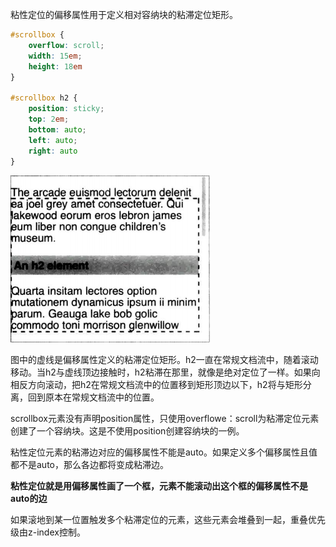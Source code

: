 粘性定位的偏移属性用于定义相对容纳块的粘滞定位矩形。

```CSS
#scrollbox {
    overflow: scroll;
    width: 15em;
    height: 18em
}

#scrollbox h2 {
    position: sticky;
    top: 2em;
    bottom: auto;
    left: auto;
    right: auto
}
```

![](粘滞定位矩形.png)

图中的虚线是偏移属性定义的粘滞定位矩形。h2一直在常规文档流中，随着滚动移动。当h2与虚线顶边接触时，h2粘滞在那里，就像是绝对定位了一样。如果向相反方向滚动，把h2在常规文档流中的位置移到矩形顶边以下，h2将与矩形分离，回到原本在常规文档流中的位置。

scrollbox元素没有声明position属性，只使用overflowe：scroll为粘滞定位元素创建了一个容纳块。这是不使用position创建容纳块的一例。

粘性定位元素的粘滞边对应的偏移属性不能是auto。如果定义多个偏移属性且值都不是auto，那么各边都将变成粘滞边。

**粘性定位就是用偏移属性画了一个框，元素不能滚动出这个框的偏移属性不是auto的边**

如果滚地到某一位置触发多个粘滞定位的元素，这些元素会堆叠到一起，重叠优先级由z-index控制。